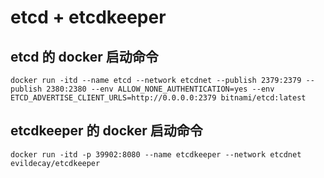# etcd + etcdkeeper

## etcd 的 docker 启动命令
```
docker run -itd --name etcd --network etcdnet --publish 2379:2379 --publish 2380:2380 --env ALLOW_NONE_AUTHENTICATION=yes --env ETCD_ADVERTISE_CLIENT_URLS=http://0.0.0.0:2379 bitnami/etcd:latest
```


## etcdkeeper 的 docker 启动命令
```
docker run -itd -p 39902:8080 --name etcdkeeper --network etcdnet evildecay/etcdkeeper
```